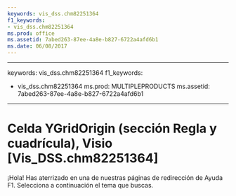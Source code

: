 ```yaml
---
keywords: vis_dss.chm82251364
f1_keywords:
- vis_dss.chm82251364
ms.prod: office
ms.assetid: 7abed263-87ee-4a8e-b827-6722a4afd6b1
ms.date: 06/08/2017
---
```


---
keywords: vis_dss.chm82251364
f1_keywords:
- vis_dss.chm82251364
ms.prod: MULTIPLEPRODUCTS
ms.assetid: 7abed263-87ee-4a8e-b827-6722a4afd6b1
---


# Celda YGridOrigin (sección Regla y cuadrícula), Visio [Vis_DSS.chm82251364]

¡Hola! Has aterrizado en una de nuestras páginas de redirección de Ayuda F1. Selecciona a continuación el tema que buscas.



